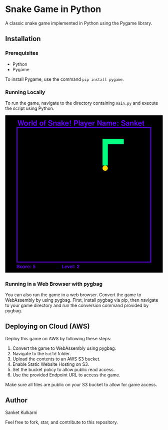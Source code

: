 # Snake Game in Python

A classic snake game implemented in Python using the Pygame library.

## Installation

### Prerequisites

- Python
- Pygame

To install Pygame, use the command `pip install pygame`.

### Running Locally

To run the game, navigate to the directory containing `main.py` and execute the script using Python.

![Alt text for image](https://github.com/sanket6399/snake-game-python/blob/main/preview_snake_game.png)


### Running in a Web Browser with pygbag

You can also run the game in a web browser. Convert the game to WebAssembly by using pygbag. First, install pygbag via pip, then navigate to your game directory and run the conversion command provided by pygbag.

## Deploying on Cloud (AWS)

Deploy this game on AWS by following these steps:

1. Convert the game to WebAssembly using pygbag.
2. Navigate to the `build` folder.
3. Upload the contents to an AWS S3 bucket.
4. Enable Static Website Hosting on S3.
5. Set the bucket policy to allow public read access.
6. Use the provided Endpoint URL to access the game.

Make sure all files are public on your S3 bucket to allow for game access.

## Author

Sanket Kulkarni

Feel free to fork, star, and contribute to this repository.
